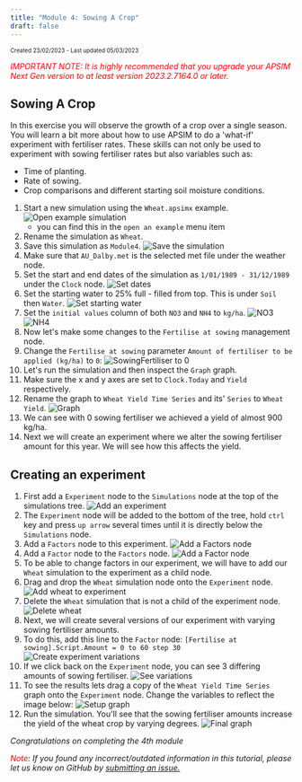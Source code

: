 ```yaml
---
title: "Module 4: Sowing A Crop"
draft: false
---
```

<p style="font-size: 10px">Created 23/02/2023 - Last updated 05/03/2023</p>

<em style="color: red"> IMPORTANT NOTE: It is highly recommended that you upgrade your APSIM Next Gen version to at least version 2023.2.7164.0 or later.</em>

## Sowing A Crop

In this exercise you will observe the growth of a crop over a single season. 
You will learn a bit more about how to use APSIM to do a 'what-if' experiment with fertiliser rates. 
These skills can not only be used to experiment with sowing fertiliser rates but also variables such as:

- Time of planting.
- Rate of sowing.
- Crop comparisons and different starting soil moisture conditions.

1. Start a new simulation using the `Wheat.apsimx` example.
![Open example simulation](/images/moduleFourImages/img1.png)
	- you can find this in the `open an example` menu item
2. Rename the simulation as `Wheat`. 
3. Save this simulation as `Module4`.
![Save the simulation](/images/moduleFourImages/img2.png)
4. Make sure that `AU_Dalby.met` is the selected met file under the weather node.
5. Set the start and end dates of the simulation as `1/01/1989 - 31/12/1989` under the `Clock` node.
![Set dates](/images/moduleFourImages/img3.png)
6. Set the starting water to 25% full - filled from top. This is under `Soil` then `Water`.
![Set starting water](/images/moduleFourImages/img4.png)
7. Set the `initial values` column of both `NO3` and `NH4` to `kg/ha`.
	![NO3](/images/moduleFourImages/img5.png)
	![NH4](/images/moduleFourImages/img6.png)
8. Now let's make some changes to the `Fertilise at sowing` management node.
9. Change the `Fertilise at sowing` parameter `Amount of fertiliser to be applied (kg/ha)` to `0`:
![SowingFertiliser to 0](/images/moduleFourImages/img7.png)
10. Let's run the simulation and then inspect the `Graph` graph.
10. Make sure the x and y axes are set to `Clock.Today` and `Yield` respectively.
10. Rename the graph to `Wheat Yield Time Series` and its' `Series` to `Wheat Yield`.
![Graph](/images/moduleFourImages/img8.png)
11. We can see with 0 sowing fertiliser we achieved a yield of almost 900 kg/ha.
12. Next we will create an experiment where we alter the sowing fertiliser amount for this year.
We will see how this affects the yield.

## Creating an experiment

1. First add a `Experiment` node to the `Simulations` node at the top of the simulations tree.
![Add an experiment](/images/moduleFourImages/img9.png)
2. The `Experiment` node will be added to the bottom of the tree, hold `ctrl` key and press `up arrow` several times until it is directly below the `Simulations` node.
3. Add a `Factors` node to this experiment.
![Add a Factors node](/images/moduleFourImages/img10.png)
4. Add a `Factor` node to the `Factors` node.
![Add a Factor node](/images/moduleFourImages/img12.png)
5. To be able to change factors in our experiment, we will have to add our `Wheat` simulation to the experiment as a child node.
6. Drag and drop the `Wheat` simulation node onto the `Experiment` node.
![Add wheat to experiment](/images/moduleFourImages/img13.png)
7. Delete the `Wheat` simulation that is not a child of the experiment node.
![Delete wheat](/images/moduleFourImages/img14.png)
8. Next, we will create several versions of our experiment with varying sowing fertiliser amounts.
9. To do this, add this line to the `Factor` node: `[Fertilise at sowing].Script.Amount = 0 to 60 step 30`
![Create experiment variations](/images/moduleFourImages/img15.png)
10. If we click back on the `Experiment` node, you can see 3 differing amounts of sowing fertiliser.
![See variations](/images/moduleFourImages/img16.png)
11. To see the results lets drag a copy of the `Wheat Yield Time Series` graph onto the `Experiment` node.
Change the variables to reflect the image below:
![Setup graph](/images/moduleFourImages/img17.png)
12. Run the simulation. You'll see that the sowing fertiliser amounts increase the yield of the wheat crop by varying degrees.
![Final graph](/images/moduleFourImages/img18.png)

*Congratulations on completing the 4th module*

<i><span style="color:red;">Note</span>: If you found any incorrect/outdated information in this tutorial, please let us know on GitHub by <a href="https://www.github.com/APSIMInitiative/ApsimX/issues/new/choose/">submitting an issue.</a></i>




	